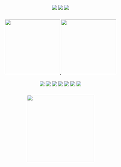 <div align="center">

<div> 
<a href="https://instagram.com/cncdavi" target="_blank"><img src="https://img.shields.io/badge/-Instagram-%23E4405F?style=for-the-badge&logo=instagram&logoColor=white" target="_blank"></a>
<a href = "mailto:perrier.davi@gmail.com"><img src="https://img.shields.io/badge/-Gmail-%23333?style=for-the-badge&logo=gmail&logoColor=white" target="_blank"></a>
<a href="https://www.linkedin.com/in/davipc" target="_blank"><img src="https://img.shields.io/badge/-LinkedIn-%230077B5?style=for-the-badge&logo=linkedin&logoColor=white" target="_blank"></a> 
</div>

##


<a href="https://github.com/daavipc">
<img height="180em" src="https://github-readme-stats.vercel.app/api?username=daavipc&show_icons=false&theme=dark&include_all_commits=true&count_private=true"/>
<img height="180em" src="https://github-readme-stats.vercel.app/api/top-langs/?username=daavipc&layout=compact&langs_count=7&theme=dark"/>
</a>
<div style="display: inline_block"><br>

<img align="center" height="" width="" src="https://img.shields.io/badge/HTML-323330?style=for-the-badge&logo=html5&logoColor=white">
<img align="center" height="" width="" src="https://img.shields.io/badge/CSS-323330?&style=for-the-badge&logo=css3&logoColor=white">
<img align="center" height="" width="" src="https://img.shields.io/badge/PHP-323330?style=for-the-badge&logo=php&logoColor=white">
<img align="center" height="" width="" src="https://img.shields.io/badge/JavaScript-323330?style=for-the-badge&logo=javascript&logoColor=white">
<img align="center" height="" width="" src="https://img.shields.io/badge/C-323330?style=for-the-badge&logo=c&logoColor=white">
<img align="center" height="" width="" src="https://img.shields.io/badge/C%2B%2B-323330?style=for-the-badge&logo=c%2B%2B&logoColor=white">
<img align="center" height="" width="" src="https://img.shields.io/badge/C%23-323330?style=for-the-badge&logo=c-sharp&logoColor=white">

##

<img align="center" width="220" src="https://i.imgur.com/KAuas4c.png">



</div>

</div>
